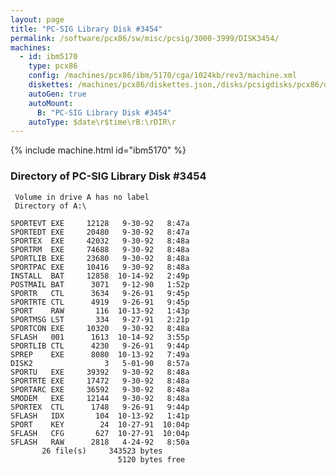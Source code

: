 ```yaml
---
layout: page
title: "PC-SIG Library Disk #3454"
permalink: /software/pcx86/sw/misc/pcsig/3000-3999/DISK3454/
machines:
  - id: ibm5170
    type: pcx86
    config: /machines/pcx86/ibm/5170/cga/1024kb/rev3/machine.xml
    diskettes: /machines/pcx86/diskettes.json,/disks/pcsigdisks/pcx86/diskettes.json
    autoGen: true
    autoMount:
      B: "PC-SIG Library Disk #3454"
    autoType: $date\r$time\rB:\rDIR\r
---
```


{% include machine.html id="ibm5170" %}

### Directory of PC-SIG Library Disk #3454

     Volume in drive A has no label
     Directory of A:\

    SPORTEVT EXE     12128   9-30-92   8:47a
    SPORTEDT EXE     20480   9-30-92   8:47a
    SPORTEX  EXE     42032   9-30-92   8:48a
    SPORTRM  EXE     74688   9-30-92   8:48a
    SPORTLIB EXE     23680   9-30-92   8:48a
    SPORTPAC EXE     10416   9-30-92   8:48a
    INSTALL  BAT     12858  10-14-92   2:49p
    POSTMAIL BAT      3071   9-12-90   1:52p
    SPORTR   CTL      3634   9-26-91   9:45p
    SPORTRTE CTL      4919   9-26-91   9:45p
    SPORT    RAW       116  10-13-92   1:43p
    SPORTMSG LST       334   9-27-91   2:21p
    SPORTCON EXE     10320   9-30-92   8:48a
    SFLASH   001      1613  10-14-92   3:55p
    SPORTLIB CTL      4230   9-26-91   9:44p
    SPREP    EXE      8080  10-13-92   7:49a
    DISK2                3   5-01-90   8:57a
    SPORTU   EXE     39392   9-30-92   8:48a
    SPORTRTE EXE     17472   9-30-92   8:48a
    SPORTARC EXE     36592   9-30-92   8:48a
    SMODEM   EXE     12144   9-30-92   8:48a
    SPORTEX  CTL      1748   9-26-91   9:44p
    SFLASH   IDX       104  10-13-92   1:41p
    SPORT    KEY        24  10-27-91  10:04p
    SFLASH   CFG       627  10-27-91  10:04p
    SFLASH   RAW      2818   4-24-92   8:50a
           26 file(s)     343523 bytes
                            5120 bytes free
